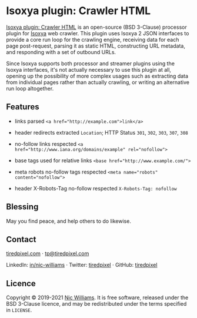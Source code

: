 # Isoxya plugin: Crawler HTML

[Isoxya plugin: Crawler HTML](https://github.com/isoxya/isoxya-plugin-crawler-html) is an open-source (BSD 3-Clause) processor plugin for [Isoxya](https://www.isoxya.com/) web crawler. This plugin uses Isoxya 2 JSON interfaces to provide a core run loop for the crawling engine, receiving data for each page post-request, parsing it as static HTML, constructing URL metadata, and responding with a set of outbound URLs.

Since Isoxya supports both processor and streamer plugins using the Isoxya interfaces, it's not actually necessary to use this plugin at all, opening up the possibility of more complex usages such as extracting data from individual pages rather than actually crawling, or writing an alternative run loop altogether.


## Features

- links parsed
  `<a href="http://example.com">link</a>`

- header redirects extracted
  `Location`; HTTP Status `301`, `302`, `303`, `307`, `308`

- no-follow links respected
  `<a href="http://www.iana.org/domains/example" rel="nofollow">`

- base tags used for relative links
  `<base href="http://www.example.com/">`

- meta robots no-follow tags respected
  `<meta name="robots" content="nofollow">`

- header X-Robots-Tag no-follow respected
  `X-Robots-Tag: nofollow`


## Blessing

May you find peace, and help others to do likewise.


## Contact

[tiredpixel.com](https://www.tiredpixel.com/) · [tp@tiredpixel.com](mailto:tp@tiredpixel.com)

LinkedIn: [in/nic-williams](https://www.linkedin.com/in/nic-williams/) · Twitter: [tiredpixel](https://twitter.com/tiredpixel) · GitHub: [tiredpixel](https://github.com/tiredpixel)


## Licence

Copyright © 2019-2021 [Nic Williams](https://www.tiredpixel.com/). It is free software, released under the BSD 3-Clause licence, and may be redistributed under the terms specified in `LICENSE`.
